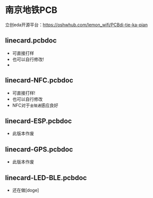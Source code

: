 # 南京地铁PCB

立创eda开源平台：https://oshwhub.com/lemon_wifi/PCBdi-tie-ka-pian

## linecard.pcbdoc
- 可直接打样
- 也可以自行修改!
- [](linecard.png)
## linecard-NFC.pcbdoc
- 可直接打样!
- 也可以自行修改
- NFC对于`金陵通`感应良好
## linecard-ESP.pcbdoc
- 此版本作废
## linecard-GPS.pcbdoc
- 此版本作废
## linecard-LED-BLE.pcbdoc
- 还在做[doge]